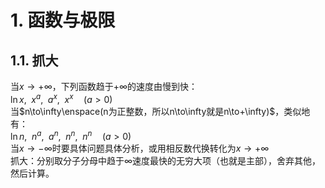 # 1. 函数与极限
## 1.1. 抓大
当$x\to+\infty$，下列函数趋于$+\infty$的速度由慢到快：  
$\ln x,\enspace x^a,\enspace a^x,\enspace x^x\quad(a>0)$  
当$n\to\infty\enspace(n为正整数，所以n\to\infty就是n\to+\infty)$，类似地有：  
$\ln n,\enspace n^a,\enspace a^n,\enspace n^n,\enspace n^n\quad(a>0)$  
当$x\to-\infty$时要具体问题具体分析，或用相反数代换转化为$x\to+\infty$  
抓大：分别取分子分母中趋于$\infty$速度最快的无穷大项（也就是主部），舍弃其他，然后计算。